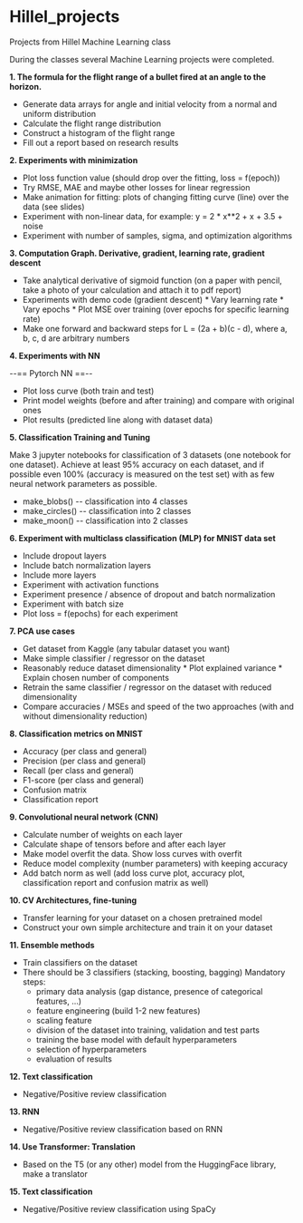 # Hillel_projects

Projects from Hillel Machine Learning class

During the classes several Machine Learning projects were completed.

**1. The formula for the flight range of a bullet fired at an angle to the horizon.**

- Generate data arrays for angle and initial velocity from a normal and uniform distribution
- Calculate the flight range distribution
- Construct a histogram of the flight range
- Fill out a report based on research results

**2. Experiments with minimization**

- Plot loss function value (should drop over the fitting, loss = f(epoch))
- Try RMSE, MAE and maybe other losses for linear regression
- Make animation for fitting: plots of changing fitting curve (line) over the data (see slides)
- Experiment with non-linear data, for example:
      y = 2 * x**2 + x + 3.5 + noise
- Experiment with number of samples, sigma, and optimization algorithms

**3. Computation Graph. Derivative, gradient, learning rate, gradient descent**

- Take analytical derivative of sigmoid function (on a paper with pencil, take a photo of your calculation and attach it to pdf report)
- Experiments with   demo code (gradient descent)
      * Vary learning rate
      * Vary epochs
      * Plot MSE over training (over epochs for specific learning rate)
- Make one forward and backward steps for L = (2a + b)(c - d), where a, b, c, d are arbitrary numbers

**4. Experiments with NN**

--== Pytorch NN ==--
- Plot loss curve (both train and test)
- Print model weights (before and after training) and compare with original ones
- Plot results (predicted line along with dataset data)

**5. Classification Training and Tuning**

Make 3 jupyter notebooks for classification of 3 datasets (one notebook for one dataset). Achieve at least 95% accuracy on each dataset, and if possible even 100% (accuracy is measured on the test set) with as few neural network parameters as possible.

- make_blobs() -- classification into 4 classes
- make_circles() -- classification into 2 classes
- make_moon() -- classification into 2 classes

**6. Experiment with multiclass classification (MLP) for MNIST data set**

- Include dropout layers
- Include batch normalization layers
- Include more layers
- Experiment with activation functions
- Experiment presence / absence of dropout and batch normalization
- Experiment with batch size
- Plot loss = f(epochs) for each experiment

**7. PCA use cases**

- Get dataset from Kaggle (any tabular dataset you want)
- Make simple classifier / regressor on the dataset
- Reasonably reduce dataset dimensionality
      * Plot explained variance
      * Explain chosen number of components
- Retrain the same classifier / regressor on the dataset with reduced dimensionality
- Compare accuracies / MSEs and speed of the two approaches (with and without dimensionality reduction)

**8. Classification metrics on MNIST**

- Accuracy (per class and general)
- Precision (per class and general)
- Recall (per class and general)
- F1-score (per class and general)
- Confusion matrix
- Classification report

**9. Convolutional neural network (CNN)**

- Calculate number of weights on each layer
- Calculate shape of tensors before and after each layer
- Make model overfit the data. Show loss curves with overfit
- Reduce model complexity (number parameters) with keeping accuracy
- Add batch norm as well
  (add loss curve plot, accuracy plot, classification report and confusion matrix as well)

**10. CV Architectures, fine-tuning**

- Transfer learning for your dataset on a chosen pretrained model
- Construct your own simple architecture and train it on your dataset

**11. Ensemble methods**

- Train classifiers on the dataset
- There should be 3 classifiers (stacking, boosting, bagging)
  Mandatory steps:
    - primary data analysis (gap distance, presence of categorical features, ...)
    - feature engineering (build 1-2 new features)
    - scaling feature
    - division of the dataset into training, validation and test parts
    - training the base model with default hyperparameters
    - selection of hyperparameters
    - evaluation of results

**12. Text classification**

- Negative/Positive review classification

**13. RNN**

- Negative/Positive review classification based on RNN

**14. Use Transformer: Translation**

- Based on the T5 (or any other) model from the HuggingFace library, make a translator

**15. Text classification**

- Negative/Positive review classification using SpaCy


